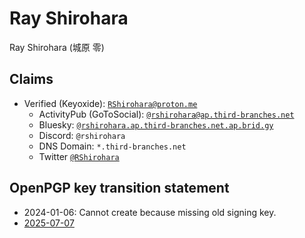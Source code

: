 # Ray Shirohara

Ray Shirohara (城原 零)

## Claims

- Verified (Keyoxide): [`RShirohara@proton.me`](https://keyoxide.org/RShirohara%40proton.me)
  - ActivityPub (GoToSocial): [`@rshirohara@ap.third-branches.net`](https://ap.third-branches.net/@RShirohara)
  - Bluesky: [`@rshirohara.ap.third-branches.net.ap.brid.gy`](https://bsky.app/profile/rshirohara.ap.third-branches.net.ap.brid.gy)
  - Discord: `@rshirohara`
  - DNS Domain: `*.third-branches.net`
  - Twitter [`@RShirohara`](https://twitter.com/RShirohara)

## OpenPGP key transition statement

- 2024-01-06: Cannot create because missing old signing key.
- [2025-07-07](./pgp-key-transition/2025-07-07/README.md)
